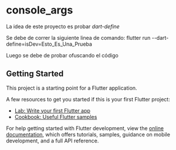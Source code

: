 # console_args

La idea de este proyecto es probar *dart-define*

Se debe de correr la siguiente linea de comando:
flutter run --dart-define=isDev=Esto_Es_Una_Prueba

Luego se debe de probar ofuscando el código

## Getting Started

This project is a starting point for a Flutter application.

A few resources to get you started if this is your first Flutter project:

- [Lab: Write your first Flutter app](https://docs.flutter.dev/get-started/codelab)
- [Cookbook: Useful Flutter samples](https://docs.flutter.dev/cookbook)

For help getting started with Flutter development, view the
[online documentation](https://docs.flutter.dev/), which offers tutorials,
samples, guidance on mobile development, and a full API reference.
